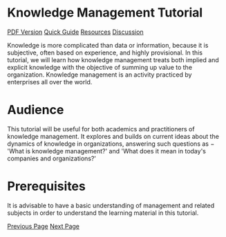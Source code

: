# Knowledge Management Tutorial
[PDF Version](../knowledge_management/knowledge_management_pdf_version.md)
[Quick Guide](../knowledge_management/knowledge_management_quick_guide.md)
[Resources](../knowledge_management/knowledge_management_useful_resources.md)
[Discussion](../knowledge_management/knowledge_management_discussion.md)

Knowledge is more complicated than data or information, because it is subjective, often based on experience, and highly provisional. In this tutorial, we will learn how knowledge management treats both implied and explicit knowledge with the objective of summing up value to the organization. Knowledge management is an activity practiced by enterprises all over the world.

# Audience
This tutorial will be useful for both academics and practitioners of knowledge management. It explores and builds on current ideas about the dynamics of knowledge in organizations, answering such questions as − 'What is knowledge management?' and 'What does it mean in today's companies and organizations?'

# Prerequisites
It is advisable to have a basic understanding of management and related subjects in order to understand the learning material in this tutorial.


[Previous Page](../knowledge_management/index.md) [Next Page](../knowledge_management/knowledge_management_introduction.md) 
